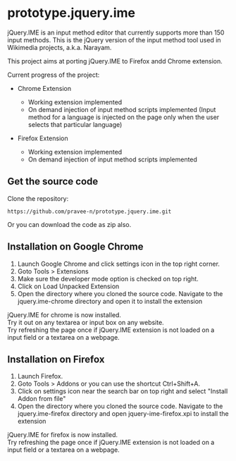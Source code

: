 prototype.jquery.ime
====================

jQuery.IME is an input method editor that currently supports more than 150 input methods. This is the jQuery version of the input method tool
used in Wikimedia projects, a.k.a. Narayam.

This project aims at porting jQuery.IME to Firefox andd Chrome extension.

Current progress of the project:

* Chrome Extension
	* Working extension implemented
	* On demand injection of input method scripts implemented (Input method for a language is injected on the page only when the user selects that particular language)

* Firefox Extension
	* Working extension implemented
	* On demand injection of input method scripts implemented

Get the source code
-------------------
Clone the repository:

	https://github.com/pravee-n/prototype.jquery.ime.git
Or you can download the code as zip also.

Installation on Google Chrome
-----------------------------

1. Launch Google Chrome and click settings icon in the top right corner.
2. Goto Tools > Extensions
3. Make sure the developer mode option is checked on top right.
4. Click on Load Unpacked Extension
5. Open the directory where you cloned the source code. Navigate to the jquery.ime-chrome directory and open it to install the extension


jQuery.IME for chrome is now installed.<br>
Try it out on any textarea or input box on any website. <br>
Try refreshing the page once if jQuery.IME extension is not loaded on a input field or a textarea on a webpage.

Installation on Firefox
-----------------------
1. Launch Firefox.
2. Goto Tools > Addons or you can use the shortcut Ctrl+Shift+A.
3. Click on settings icon near the search bar on top right and select "Install Addon from file"
4. Open the directory where you cloned the source code. Navigate to the jquery.ime-firefox directory and open jquery-ime-firefox.xpi to install the extension

jQuery.IME for firefox is now installed.<br>
Try refreshing the page once if jQuery.IME extension is not loaded on a input field or a textarea on a webpage.
